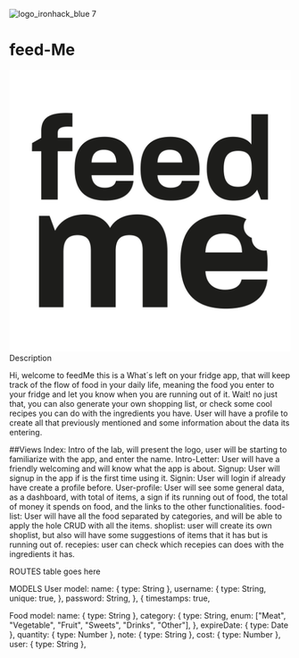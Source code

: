 ![logo_ironhack_blue 7](https://user-images.githubusercontent.com/23629340/40541063-a07a0a8a-601a-11e8-91b5-2f13e4e6b441.png)

# feed-Me

![logo_app](https://github.com/jferassef/feed-Me/blob/0da66a9333c49bf2024048f7216bc4a9a4b9b369/public/images/logo.jpg)
Description

Hi, welcome to feedMe this is a What´s left on your fridge app, that will keep track of the flow of food in your daily life, meaning the food you enter to your fridge and let you know when you are running out of it. Wait! no just that, you can also generate your own shopping list, or check some cool recipes you can do with the ingredients you have. User will have a profile to create all that previously mentioned and some information about the data its entering.

##Views
Index: Intro of the lab, will present the logo, user will be starting to familiarize with the app, and enter the name.
Intro-Letter: User will have a friendly welcoming and will know what the app is about.
Signup: User will signup in the app if is the first time using it.
Signin: User will login if already have create a profile before.
User-profile: User will see some general data, as a dashboard, with total of items, a sign if its running out of food, the total of money it spends on food, and the links to the other functionalities.
food-list: User will have all the food separated by categories, and will be able to apply the hole CRUD with all the items.
shoplist: user will create its own shoplist, but also will have some suggestions of items that it has but is running out of.
recepies: user can check which recepies can does with the ingredients it has.

ROUTES
table goes here

MODELS
User model:
name: { type: String },
username: {
type: String,
unique: true,
},
password: String,
},
{
timestamps: true,

Food model:
name: { type: String },
category: {
type: String,
enum: ["Meat", "Vegetable", "Fruit", "Sweets", "Drinks", "Other"],
},
expireDate: { type: Date },
quantity: { type: Number },
note: { type: String },
cost: { type: Number },
user: { type: String },
